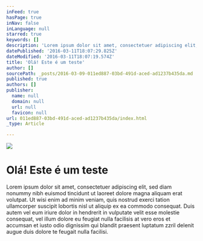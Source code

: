 ```yaml
---
inFeed: true
hasPage: true
inNav: false
inLanguage: null
starred: true
keywords: []
description: 'Lorem ipsum dolor sit amet, consectetuer adipiscing elit, sed diam nonummy nibh euismod tincidunt ut laoreet dolore magna aliquam erat volutpat. Ut wisi enim ad minim veniam, quis nostrud exerci tation ullamcorper suscipit lobortis nisl ut aliquip ex ea commodo consequat. Duis autem vel eum iriure dolor in hendrerit in vulputate velit esse molestie consequat, vel illum dolore eu feugiat nulla facilisis at vero eros et accumsan et iusto odio dignissim qui blandit praesent luptatum zzril delenit augue duis dolore te feugait nulla facilisi.'
datePublished: '2016-03-11T18:07:29.825Z'
dateModified: '2016-03-11T18:07:19.574Z'
title: 'Olá! Este é um teste'
author: []
sourcePath: _posts/2016-03-09-011ed887-03bd-491d-aced-ad1237b435da.md
published: true
authors: []
publisher:
  name: null
  domain: null
  url: null
  favicon: null
url: 011ed887-03bd-491d-aced-ad1237b435da/index.html
_type: Article

---
```

![](https://the-grid-user-content.s3-us-west-2.amazonaws.com/550dac4a-ba15-49e9-9d96-2adf061ace3c.jpg)

# Olá! Este é um teste

Lorem ipsum dolor sit amet, consectetuer adipiscing elit, sed diam nonummy nibh euismod tincidunt ut laoreet dolore magna aliquam erat volutpat. Ut wisi enim ad minim veniam, quis nostrud exerci tation ullamcorper suscipit lobortis nisl ut aliquip ex ea commodo consequat. Duis autem vel eum iriure dolor in hendrerit in vulputate velit esse molestie consequat, vel illum dolore eu feugiat nulla facilisis at vero eros et accumsan et iusto odio dignissim qui blandit praesent luptatum zzril delenit augue duis dolore te feugait nulla facilisi.